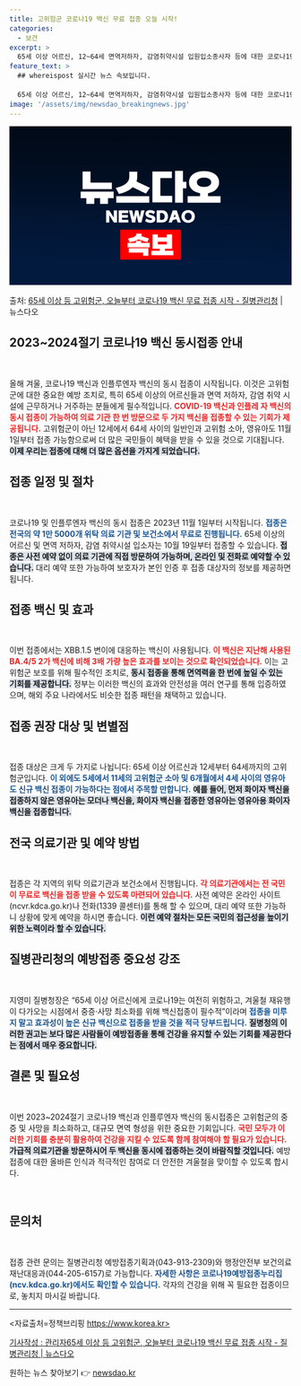 ```yaml
---
title: 고위험군 코로나19 백신 무료 접종 오늘 시작!
categories:
  - 보건
excerpt: >
  65세 이상 어르신, 12~64세 면역저하자, 감염취약시설 입원입소종사자 등에 대한 코로나19 신규백신 접종…
feature_text: >
  ## whereispost 실시간 뉴스 속보입니다.

  65세 이상 어르신, 12~64세 면역저하자, 감염취약시설 입원입소종사자 등에 대한 코로나19 신규백신 접종…
image: '/assets/img/newsdao_breakingnews.jpg'
---
```


![뉴스다오 속보](/assets/img/newsdao_breakingnews.jpg)

<p>출처: <a href="https://newsdao.kr/2220" rel="dofollow">65세 이상 등 고위험군, 오늘부터 코로나19 백신 무료 접종 시작 - 질병관리청</a> | 뉴스다오</p>

<h2 data-ke-size="size26">2023~2024절기 코로나19 백신 동시접종 안내</h2>

<p data-ke-size="size16">&nbsp;</p>

올해 겨울, 코로나19 백신과 인플루엔자 백신의 동시 접종이 시작됩니다. 이것은 고위험군에 대한 중요한 예방 조치로, 특히 65세 이상의 어르신들과 면역 저하자, 감염 취약 시설에 근무하거나 거주하는 분들에게 필수적입니다. <b><span style="color: #ee2323;">COVID-19 백신과 인플레 자 백신의 동시 접종이 가능하여 의료 기관 한 번 방문으로 두 가지 백신을 접종할 수 있는 기회가 제공됩니다.</span></b> 고위험군이 아닌 12세에서 64세 사이의 일반인과 고위험 소아, 영유아도 11월 1일부터 접종 가능함으로써 더 많은 국민들이 혜택을 받을 수 있을 것으로 기대됩니다. <b><span style="background-color: #21538527;">이제 우리는 접종에 대해 더 많은 옵션을 가지게 되었습니다.</span></b> 

<h2 data-ke-size="size26">접종 일정 및 절차</h2>

<p data-ke-size="size16">&nbsp;</p>

코로나19 및 인플루엔자 백신의 동시 접종은 2023년 11월 1일부터 시작됩니다. <b><span style="color: #1a5490;">접종은 전국의 약 1만 5000개 위탁 의료 기관 및 보건소에서 무료로 진행됩니다.</span></b> 65세 이상의 어르신 및 면역 저하자, 감염 취약시설 입소자는 10월 19일부터 접종할 수 있습니다. <b><span style="background-color: #21538527;">접종은 사전 예약 없이 의료 기관에 직접 방문하여 가능하며, 온라인 및 전화로 예약할 수 있습니다.</span></b> 대리 예약 또한 가능하여 보호자가 본인 인증 후 접종 대상자의 정보를 제공하면 됩니다. 

<h2 data-ke-size="size26">접종 백신 및 효과</h2>

<p data-ke-size="size16">&nbsp;</p>

이번 접종에서는 XBB.1.5 변이에 대응하는 백신이 사용됩니다. <b><span style="color: #ee2323;">이 백신은 지난해 사용된 BA.4/5 2가 백신에 비해 3배 가량 높은 효과를 보이는 것으로 확인되었습니다.</span></b> 이는 고위험군 보호를 위해 필수적인 조치로, <b><span style="background-color: #21538527;">동시 접종을 통해 면역력을 한 번에 높일 수 있는 기회를 제공합니다.</span></b> 정부는 이러한 백신의 효과와 안전성을 여러 연구를 통해 입증하였으며, 해외 주요 나라에서도 비슷한 접종 패턴을 채택하고 있습니다. 

<h2 data-ke-size="size26">접종 권장 대상 및 변별점</h2>

<p data-ke-size="size16">&nbsp;</p>

접종 대상은 크게 두 가지로 나뉩니다: 65세 이상 어르신과 12세부터 64세까지의 고위험군입니다. <b><span style="color: #1a5490;">이 외에도 5세에서 11세의 고위험군 소아 및 6개월에서 4세 사이의 영유아도 신규 백신 접종이 가능하다는 점에서 주목할 만합니다.</span></b> <b><span style="background-color: #21538527;">예를 들어, 먼저 화이자 백신을 접종하지 않은 영유아는 모더나 백신을, 화이자 백신을 접종한 영유아는 영유아용 화이자 백신을 접종합니다.</span></b>

<h2 data-ke-size="size26">전국 의료기관 및 예약 방법</h2>

<p data-ke-size="size16">&nbsp;</p>

접종은 각 지역의 위탁 의료기관과 보건소에서 진행됩니다. <b><span style="color: #ee2323;">각 의료기관에서는 전 국민이 무료로 백신을 접종 받을 수 있도록 마련되어 있습니다.</span></b> 사전 예약은 온라인 사이트(ncvr.kdca.go.kr)나 전화(1339 콜센터)를 통해 할 수 있으며, 대리 예약 또한 가능하니 상황에 맞게 예약을 하시면 좋습니다.  <b><span style="background-color: #21538527;">이런 예약 절차는 모든 국민의 접근성을 높이기 위한 노력이라 할 수 있습니다.</span></b>

<h2 data-ke-size="size26">질병관리청의 예방접종 중요성 강조</h2>

<p data-ke-size="size16">&nbsp;</p>

지영미 질병청장은 “65세 이상 어르신에게 코로나19는 여전히 위험하고, 겨울철 재유행이 다가오는 시점에서 중증·사망 최소화를 위해 백신접종이 필수적”이라며 <b><span style="color: #1a5490;">접종을 미루지 말고 효과성이 높은 신규 백신으로 접종을 받을 것을 적극 당부드립니다.</span></b> <b><span style="background-color: #21538527;">질병청의 이러한 권고는 보다 많은 사람들이 예방접종을 통해 건강을 유지할 수 있는 기회를 제공한다는 점에서 매우 중요합니다.</span></b>

<h2 data-ke-size="size26">결론 및 필요성</h2>

<p data-ke-size="size16">&nbsp;</p>

이번 2023~2024절기 코로나19 백신과 인플루엔자 백신의 동시접종은 고위험군의 중증 및 사망을 최소화하고, 대규모 면역 형성을 위한 중요한 기회입니다. <b><span style="color: #ee2323;">국민 모두가 이러한 기회를 충분히 활용하여 건강을 지킬 수 있도록 함께 참여해야 할 필요가 있습니다.</span></b> <b><span style="background-color: #21538527;">가급적 의료기관을 방문하시어 두 백신을 동시에 접종하는 것이 바람직할 것입니다.</span></b> 예방접종에 대한 올바른 인식과 적극적인 참여로 더 안전한 겨울철을 맞이할 수 있도록 합시다.

<p data-ke-size="size16">&nbsp;</p>

<h2 data-ke-size="size26">문의처</h2>

<p data-ke-size="size16">&nbsp;</p>

접종 관련 문의는 질병관리청 예방접종기획과(043-913-2309)와 행정안전부 보건의료재난대응과(044-205-6157)로 가능합니다. <b><span style="color: #1a5490;">자세한 사항은 코로나19예방접종누리집(ncv.kdca.go.kr)에서도 확인할 수 있습니다.</span></b> 각자의 건강을 위해 꼭 필요한 접종이므로, 놓치지 마시길 바랍니다.

<hr>

<자료출처=정책브리핑 https://www.korea.kr> 

<a href="https://newsdao.kr/2220">기사작성 : 관리자65세 이상 등 고위험군, 오늘부터 코로나19 백신 무료 접종 시작 - 질병관리청 | 뉴스다오</a> 

원하는 뉴스 찾아보기 👉 <a href="https://newsdao.kr" rel="dofollow">newsdao.kr</a>


